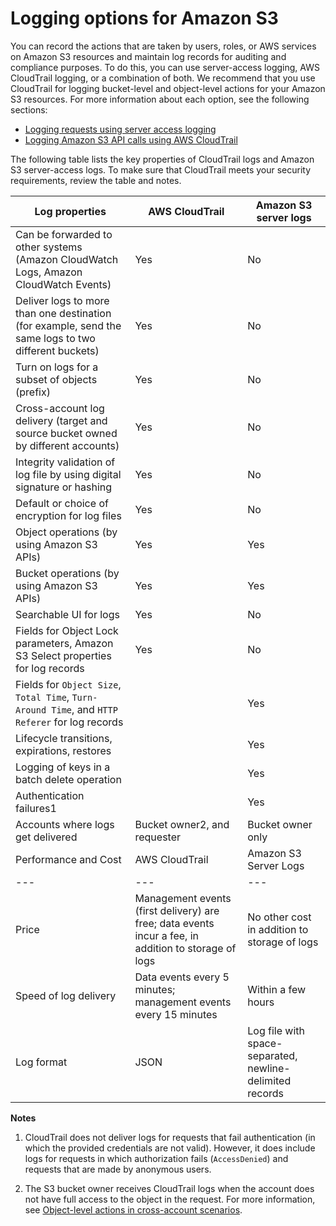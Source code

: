 # Logging options for Amazon S3<a name="logging-with-S3"></a>

You can record the actions that are taken by users, roles, or AWS services on Amazon S3 resources and maintain log records for auditing and compliance purposes\. To do this, you can use server\-access logging, AWS CloudTrail logging, or a combination of both\. We recommend that you use CloudTrail for logging bucket\-level and object\-level actions for your Amazon S3 resources\. For more information about each option, see the following sections:
+ [Logging requests using server access logging](ServerLogs.md)
+ [Logging Amazon S3 API calls using AWS CloudTrail](cloudtrail-logging.md)

The following table lists the key properties of CloudTrail logs and Amazon S3 server\-access logs\. To make sure that CloudTrail meets your security requirements, review the table and notes\.


| Log properties | AWS CloudTrail | Amazon S3 server logs | 
| --- |--- |--- |
|  Can be forwarded to other systems \(Amazon CloudWatch Logs, Amazon CloudWatch Events\)  |  Yes  | No | 
|  Deliver logs to more than one destination \(for example, send the same logs to two different buckets\)  |  Yes  | No | 
|  Turn on logs for a subset of objects \(prefix\)  |  Yes  | No | 
|  Cross\-account log delivery \(target and source bucket owned by different accounts\)  |  Yes  | No | 
|  Integrity validation of log file by using digital signature or hashing  |  Yes  | No | 
|  Default or choice of encryption for log files  |  Yes  | No | 
|  Object operations \(by using Amazon S3 APIs\)  |  Yes  |  Yes  | 
|  Bucket operations \(by using Amazon S3 APIs\)  |  Yes  |  Yes  | 
|  Searchable UI for logs  |  Yes  | No | 
|  Fields for Object Lock parameters, Amazon S3 Select properties for log records  |  Yes  | No | 
|  Fields for `Object Size`, `Total Time`, `Turn-Around Time`, and `HTTP Referer` for log records  |  |  Yes  | 
|  Lifecycle transitions, expirations, restores  |  |  Yes  | 
|  Logging of keys in a batch delete operation  |  |  Yes  | 
|  Authentication failures1  |  |  Yes  | 
|  Accounts where logs get delivered  |  Bucket owner2, and requester  |  Bucket owner only  | 
| Performance and Cost | AWS CloudTrail | Amazon S3 Server Logs | 
| --- |--- |--- |
|  Price  |  Management events \(first delivery\) are free; data events incur a fee, in addition to storage of logs  |  No other cost in addition to storage of logs  | 
|  Speed of log delivery  |  Data events every 5 minutes; management events every 15 minutes  |  Within a few hours  | 
|  Log format  |  JSON  |  Log file with space\-separated, newline\-delimited records  | 

**Notes**

1. CloudTrail does not deliver logs for requests that fail authentication \(in which the provided credentials are not valid\)\. However, it does include logs for requests in which authorization fails \(`AccessDenied`\) and requests that are made by anonymous users\.

1. The S3 bucket owner receives CloudTrail logs when the account does not have full access to the object in the request\. For more information, see [Object\-level actions in cross\-account scenarios](cloudtrail-logging-s3-info.md#cloudtrail-object-level-crossaccount)\. 